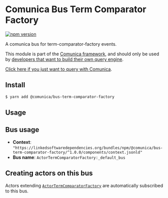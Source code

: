 # Comunica Bus Term Comparator Factory

[![npm version](https://badge.fury.io/js/%40comunica%2Fbus-term-comparator-factory.svg)](https://www.npmjs.com/package/@comunica/bus-term-comparator-factory)

A comunica bus for term-comparator-factory events.

This module is part of the [Comunica framework](https://github.com/comunica/comunica),
and should only be used by [developers that want to build their own query engine](https://comunica.dev/docs/modify/).

[Click here if you just want to query with Comunica](https://comunica.dev/docs/query/).

## Install

```bash
$ yarn add @comunica/bus-term-comparator-factory
```

## Usage

## Bus usage

* **Context**: `"https://linkedsoftwaredependencies.org/bundles/npm/@comunica/bus-term-comparator-factory/^1.0.0/components/context.jsonld"`
* **Bus name**: `ActorTermComparatorFactory:_default_bus`

## Creating actors on this bus

Actors extending [`ActorTermComparatorFactory`](TODO:jsdoc_url) are automatically subscribed to this bus.
